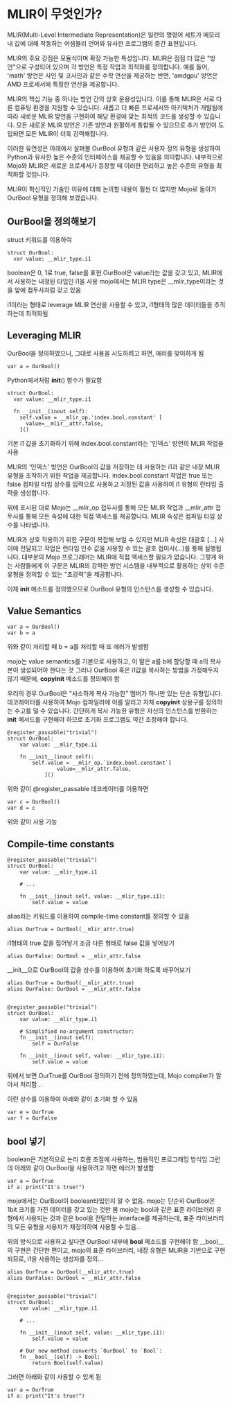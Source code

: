# MLIR이 무엇인가?
MLIR(Multi-Level Intermediate Representation)은 일련의 명령어 세트가 메모리 내 값에 대해 작동하는 어셈블리 언어와 유사한 프로그램의 중간 표현입니다.

MLIR의 주요 강점은 모듈식이며 확장 가능한 특성입니다. MLIR은 점점 더 많은 "방언"으로 구성되어 있으며 각 방언은 특정 작업과 최적화를 정의합니다.
예를 들어, 'math' 방언은 사인 및 코사인과 같은 수학 연산을 제공하는 반면, 'amdgpu' 방언은 AMD 프로세서에 특정한 연산을 제공합니다.

MLIR의 핵심 기능 중 하나는 방언 간의 상호 운용성입니다. 이를 통해 MLIR은 서로 다른 컴퓨팅 환경을 지원할 수 있습니다.
새롭고 더 빠른 프로세서와 아키텍처가 개발됨에 따라 새로운 MLIR 방언을 구현하여 해당 환경에 맞는 최적의 코드를 생성할 수 있습니다.
모든 새로운 MLIR 방언은 기존 방언과 원활하게 통합될 수 있으므로 추가 방언이 도입되면 모든 MLIR이 더욱 강력해집니다.

이러한 유연성은 아래에서 살펴볼 OurBool 유형과 같은 사용자 정의 유형을 생성하여 Python과 유사한 높은 수준의 인터페이스를 제공할 수 있음을 의미합니다.
내부적으로 Mojo와 MLIR은 새로운 프로세서가 등장할 때 이러한 편리하고 높은 수준의 유형을 최적화할 것입니다.

MLIR이 혁신적인 기술인 이유에 대해 논의할 내용이 훨씬 더 많지만 Mojo로 돌아가 OurBool 유형을 정의해 보겠습니다.

## OurBool을 정의해보기
struct 키워드를 이용하여 
```mojo
struct OurBool:
  var value: __mlir_type.i1
```
boolean은 0, 1로 true, false를 표현
OurBool은 value라는 값을 갖고 있고, MLIR에서 사용하는 내정된 타입인 i1을 사용
mojo에서는 MLIR type은 __mlir_type이라는 것을 앞에 접두사처럼 갖고 있음

i1이라는 형태로 leverage MLIR 연산을 사용할 수 있고, i1형태의 많은 데이터들을 추적하는데 최적화됨

## Leveraging MLIR
OurBool을 정의하였으니, 그대로 사용을 시도하려고 하면, 에러를 맞이하게 됨
```mojo
var a = OurBool()
```
Python에서처럼 __init__() 함수가 필요함

```mojo
struct OurBool:
  var value: __mlir_type.i1

  fn __init__(inout self):
    self.value = __mlir_op.'index.bool.constant' [
      value=__mlir__attr.false,
    ]()
```

기본 i1 값을 초기화하기 위해 index.bool.constant라는 '인덱스' 방언의 MLIR 작업을 사용

MLIR의 '인덱스' 방언은 OurBool의 값을 저장하는 데 사용하는 i1과 같은 내장 MLIR 유형을 조작하기 위한 작업을 제공합니다.
index.bool.constant 작업은 true 또는 false 컴파일 타임 상수를 입력으로 사용하고 지정된 값을 사용하여 i1 유형의 런타임 출력을 생성합니다.

위에 표시된 대로 Mojo는 __mlir_op 접두사를 통해 모든 MLIR 작업과 __mlir_attr 접두사를 통해 모든 속성에 대한 직접 액세스를 제공합니다.
MLIR 속성은 컴파일 타임 상수를 나타냅니다.

MLIR과 상호 작용하기 위한 구문이 복잡해 보일 수 있지만 MLIR 속성은 대괄호 [...] 사이에 전달되고 작업은 런타임 인수 값을 사용할 수 있는 괄호 접미사(...)를 통해 실행됩니다.
대부분의 Mojo 프로그래머는 MLIR에 직접 액세스할 필요가 없습니다. 그렇게 하는 사람들에게 이 구문은 MLIR의 강력한 방언 시스템을 내부적으로 활용하는 상위 수준 유형을 정의할 수 있는 "초강력"을 제공합니다.

이제 __init__ 메소드를 정의했으므로 OurBool 유형의 인스턴스를 생성할 수 있습니다.

## Value Semantics

```mojo
var a = OurBool()
var b = a 
```
위와 같이 처리할 때 b = a를 처리할 때 또 에러가 발생함

mojo는 value semantics를 기본으로 사용하고, 이 말은 a를 b에 할당할 때 a의 복사본이 생성되어야 한다는 것
그러나 OurBool 혹은 i1값을 복사하는 방법을 가정해두지 않기 때문에, __copyinit__ 메소드를 정의해야 함

우리의 경우 OurBool은 "사소하게 복사 가능한" 멤버가 하나만 있는 단순 유형입니다.
데코레이터를 사용하여 Mojo 컴파일러에 이를 알리고 자체 __copyinit__ 상용구를 정의하는 수고를 덜 수 있습니다.
간단하게 복사 가능한 유형은 자신의 인스턴스를 반환하는 __init__ 메서드를 구현해야 하므로 초기화 프로그램도 약간 조정해야 합니다.

```mojo
@register_passable("trivial")
struct OurBool:
    var value: __mlir_type.i1
 
    fn __init__(inout self):
        self.value = __mlir_op.`index.bool.constant`[
                value=__mlir_attr.false,
            ]()
```
위와 같이 @register_passable 데코레이터를 이용하면

```mojo
var c = OurBool()
var d = c
```
위와 같이 사용 가능

## Compile-time constants

```mojo
@register_passable("trivial")
struct OurBool:
    var value: __mlir_type.i1
 
    # ...
 
    fn __init__(inout self, value: __mlir_type.i1):
        self.value = value
```
alias라는 키워드를 이용하여 compile-time constant를 정의할 수 있음

```mojo
alias OurTrue = OurBool(__mlir_attr.true)
```
i1형태의 true 값을 집어넣기
조금 다른 형태로 false 값을 넣어보기
```mojo
alias OurFalse: OurBool = __mlir_attr.false
```

__init__으로 OurBool의 값을 상수를 이용하여 초기화 하도록 바꾸어보기
```mojo
alias OurTrue = OurBool(__mlir_attr.true)
alias OurFalse: OurBool = __mlir_attr.false
 
 
@register_passable("trivial")
struct OurBool:
    var value: __mlir_type.i1
 
    # Simplified no-argument constructor:
    fn __init__(inout self):
        self = OurFalse
 
    fn __init__(inout self, value: __mlir_type.i1):
        self.value = value
```
위에서 보면 OurTrue를 OurBool 정의하기 전에 정의하였는데, Mojo compiler가 알아서 처리함...

이런 상수를 이용하여 아래와 같이 초기화 할 수 있음
```mojo
var e = OurTrue
var f = OurFalse
```

## __bool__ 넣기
boolean은 기본적으로 논리 흐름 조절에 사용하는, 범용적인 프로그래밍 방식임
그런데 아래와 같이 OurBool을 사용하려고 하면 에러가 발생함

```mojo
var a = OurTrue
if a: print("It's true!")
```

mojo에서는 OurBool이 boolean타입인지 알 수 없음.
mojo는 단순히 OurBool은 1bit 크기를 가진 데이터를 갖고 있는 것만 봄
mojo는 bool과 같은 표준 라이브러리 유형에서 사용되는 것과 같은 bool을 전달하는 interface를 제공하는데, 
표준 라이브러리의 모든 유형을 사용자가 재정의하여 사용할 수 있음...

위의 방식으로 사용하고 싶다면 OurBool 내부에 __bool__ 메소드를 구현해야 함
__bool__의 구현은 간단한 편이고, mojo의 표준 라이브러리, 내장 유형은 MLIR을 기반으로 구현되므로, i1을 사용하는 생성자를 정의...

```mojo
alias OurTrue = OurBool(__mlir_attr.true)
alias OurFalse: OurBool = __mlir_attr.false
 
 
@register_passable("trivial")
struct OurBool:
    var value: __mlir_type.i1
 
    # ...
 
    fn __init__(inout self, value: __mlir_type.i1):
        self.value = value
 
    # Our new method converts `OurBool` to `Bool`:
    fn __bool__(self) -> Bool:
        return Bool(self.value)
```

그러면 
아래와 같이 사용할 수 있게 됨
```mojo
var a = OurTrue
if a: print("It's true!")
```
